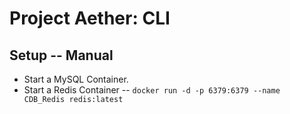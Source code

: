 # Project Aether: CLI

## Setup -- Manual

* Start a MySQL Container.
* Start a Redis Container -- `docker run -d -p 6379:6379 --name CDB_Redis redis:latest`